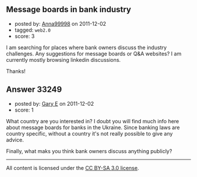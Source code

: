 ## Message boards in bank industry

- posted by: [Anna99998](https://stackexchange.com/users/-1/14799-anna99998) on 2011-12-02
- tagged: `web2.0`
- score: 3

I am searching for places where bank owners discuss the industry challenges. Any suggestions for message boards or Q&A websites? I am currently mostly browsing linkedin discussions.

Thanks!



## Answer 33249

- posted by: [Gary E](https://stackexchange.com/users/-1/2587-gary-e) on 2011-12-02
- score: 1

What country are you interested in? I doubt you will find much info here about message boards for banks in the Ukraine. Since banking laws are country specific, without a country it's not really possible to give any advice.

Finally, what maks you think bank owners discuss anything publicly?





---

All content is licensed under the [CC BY-SA 3.0 license](https://creativecommons.org/licenses/by-sa/3.0/).
